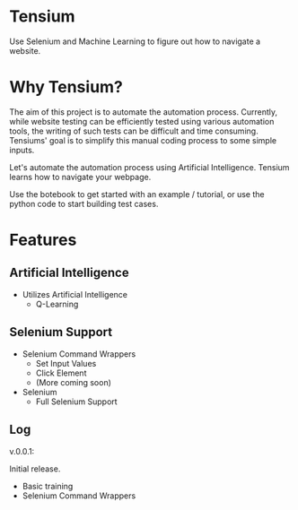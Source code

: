 # Tensium
Use Selenium and Machine Learning to figure out how to navigate a website.


# Why Tensium?

The aim of this project is to automate the automation process. Currently, while website testing can be efficiently tested using various automation tools, the writing of such tests can be difficult and time consuming. Tensiums' goal is to simplify this manual coding process to some simple inputs.

Let's automate the automation process using Artificial Intelligence. Tensium learns how to navigate your webpage.

Use the botebook to get started with an example / tutorial, or use the python code to start building test cases.

# Features

## Artificial Intelligence

- Utilizes Artificial Intelligence
  - Q-Learning

## Selenium Support
- Selenium Command Wrappers
  - Set Input Values
  - Click Element
  - (More coming soon)
- Selenium
  - Full Selenium Support

## Log

v.0.0.1:

Initial release.

- Basic training
- Selenium Command Wrappers
